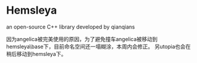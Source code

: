 Hemsleya
========

an open-source C++ library developed by qianqians

因为angelica被完美使用的原因，为了避免撞车angelica被移动到hemsleya\base下，目前命名空间还一塌糊涂，本周内会修正。
另utopia也会在稍后移动到hemsleya下。
